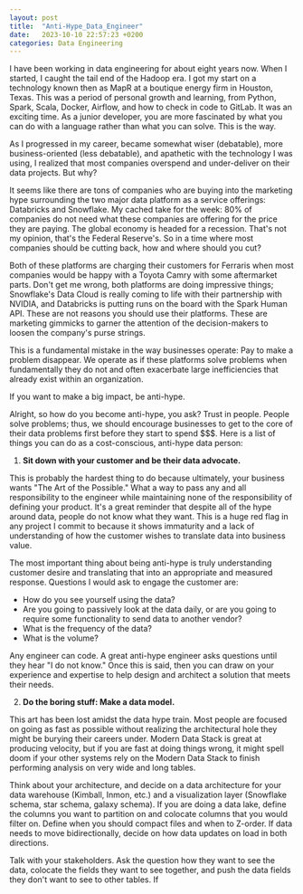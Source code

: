 ```yaml
---
layout: post
title:  "Anti-Hype_Data_Engineer"
date:   2023-10-10 22:57:23 +0200
categories: Data Engineering
---
```


I have been working in data engineering for about eight years now. When I started, I caught the tail end of the Hadoop era. I got my start on a technology known then as MapR at a boutique energy firm in Houston, Texas. This was a period of personal growth and learning, from Python, Spark, Scala, Docker, Airflow, and how to check in code to GitLab. It was an exciting time. As a junior developer, you are more fascinated by what you can do with a language rather than what you can solve. This is the way.

As I progressed in my career, became somewhat wiser (debatable), more business-oriented (less debatable), and apathetic with the technology I was using, I realized that most companies overspend and under-deliver on their data projects. But why?

It seems like there are tons of companies who are buying into the marketing hype surrounding the two major data platform as a service offerings: Databricks and Snowflake. My cached take for the week: 80% of companies do not need what these companies are offering for the price they are paying. The global economy is headed for a recession. That's not my opinion, that's the Federal Reserve's. So in a time where most companies should be cutting back, how and where should you cut?

Both of these platforms are charging their customers for Ferraris when most companies would be happy with a Toyota Camry with some aftermarket parts. Don't get me wrong, both platforms are doing impressive things; Snowflake's Data Cloud is really coming to life with their partnership with NVIDIA, and Databricks is putting runs on the board with the Spark Human API. These are not reasons you should use their platforms. These are marketing gimmicks to garner the attention of the decision-makers to loosen the company's purse strings.

This is a fundamental mistake in the way businesses operate: Pay to make a problem disappear. We operate as if these platforms solve problems when fundamentally they do not and often exacerbate large inefficiencies that already exist within an organization.

If you want to make a big impact, be anti-hype.

Alright, so how do you become anti-hype, you ask? Trust in people. People solve problems; thus, we should encourage businesses to get to the core of their data problems first before they start to spend $$$. Here is a list of things you can do as a cost-conscious, anti-hype data person:

1. **Sit down with your customer and be their data advocate.**

This is probably the hardest thing to do because ultimately, your business wants "The Art of the Possible." What a way to pass any and all responsibility to the engineer while maintaining none of the responsibility of defining your product. It's a great reminder that despite all of the hype around data, people do not know what they want. This is a huge red flag in any project I commit to because it shows immaturity and a lack of understanding of how the customer wishes to translate data into business value.

The most important thing about being anti-hype is truly understanding customer desire and translating that into an appropriate and measured response. Questions I would ask to engage the customer are:

* How do you see yourself using the data?
* Are you going to passively look at the data daily, or are you going to require some functionality to send data to another vendor?
* What is the frequency of the data?
* What is the volume?

Any engineer can code. A great anti-hype engineer asks questions until they hear "I do not know." Once this is said, then you can draw on your experience and expertise to help design and architect a solution that meets their needs.

2. **Do the boring stuff: Make a data model.**

This art has been lost amidst the data hype train. Most people are focused on going as fast as possible without realizing the architectural hole they might be burying their careers under. Modern Data Stack is great at producing velocity, but if you are fast at doing things wrong, it might spell doom if your other systems rely on the Modern Data Stack to finish performing analysis on very wide and long tables.

Think about your architecture, and decide on a data architecture for your data warehouse (Kimball, Inmon, etc.) and a visualization layer (Snowflake schema, star schema, galaxy schema). If you are doing a data lake, define the columns you want to partition on and colocate columns that you would filter on. Define when you should compact files and when to Z-order. If data needs to move bidirectionally, decide on how data updates on load in both directions.

Talk with your stakeholders. Ask the question how they want to see the data, colocate the fields they want to see together, and push the data fields they don't want to see to other tables. If
